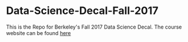 # Data-Science-Decal-Fall-2017

This is the Repo for Berkeley's Fall 2017 Data Science Decal. The course website can be found [here](https://ml.berkeley.edu/decals/DSD)
